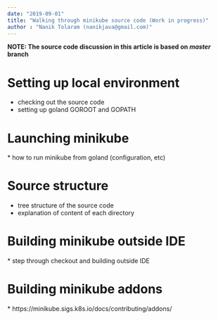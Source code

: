 ```yaml
---
date: "2019-09-01"
title: "Walking through minikube source code (Work in progress)"
author : "Nanik Tolaram (nanikjava@gmail.com)" 
---
```

**NOTE: The source code discussion in this article is based on _master_ branch**

<h1>Setting up local environment</h1>

* checking out the source code
* setting up goland GOROOT and GOPATH


<h1>Launching minikube</h1>
* how to run minikube from goland (configuration, etc)


<h1>Source structure</h1>

* tree structure of the source code
* explanation of content of each directory


<h1>Building minikube outside IDE</h1>
* step through checkout and building outside IDE

<h1>Building minikube addons</h1>
* https://minikube.sigs.k8s.io/docs/contributing/addons/
